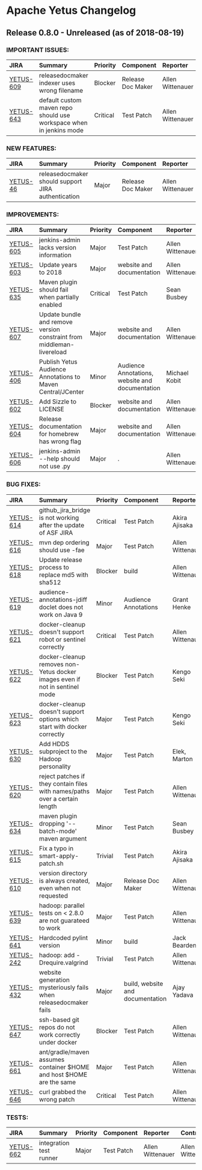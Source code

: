 
<!---
# Licensed to the Apache Software Foundation (ASF) under one
# or more contributor license agreements.  See the NOTICE file
# distributed with this work for additional information
# regarding copyright ownership.  The ASF licenses this file
# to you under the Apache License, Version 2.0 (the
# "License"); you may not use this file except in compliance
# with the License.  You may obtain a copy of the License at
#
#     http://www.apache.org/licenses/LICENSE-2.0
#
# Unless required by applicable law or agreed to in writing, software
# distributed under the License is distributed on an "AS IS" BASIS,
# WITHOUT WARRANTIES OR CONDITIONS OF ANY KIND, either express or implied.
# See the License for the specific language governing permissions and
# limitations under the License.
-->
# Apache Yetus Changelog

## Release 0.8.0 - Unreleased (as of 2018-08-19)



### IMPORTANT ISSUES:

| JIRA | Summary | Priority | Component | Reporter | Contributor |
|:---- |:---- | :--- |:---- |:---- |:---- |
| [YETUS-609](https://issues.apache.org/jira/browse/YETUS-609) | releasedocmaker indexer uses wrong filename |  Blocker | Release Doc Maker | Allen Wittenauer | Allen Wittenauer |
| [YETUS-643](https://issues.apache.org/jira/browse/YETUS-643) | default custom maven repo should use workspace when in jenkins mode |  Critical | Test Patch | Allen Wittenauer | Allen Wittenauer |


### NEW FEATURES:

| JIRA | Summary | Priority | Component | Reporter | Contributor |
|:---- |:---- | :--- |:---- |:---- |:---- |
| [YETUS-46](https://issues.apache.org/jira/browse/YETUS-46) | releasedocmaker should support JIRA authentication |  Major | Release Doc Maker | Allen Wittenauer | Allen Wittenauer |


### IMPROVEMENTS:

| JIRA | Summary | Priority | Component | Reporter | Contributor |
|:---- |:---- | :--- |:---- |:---- |:---- |
| [YETUS-605](https://issues.apache.org/jira/browse/YETUS-605) | jenkins-admin lacks version information |  Major | Test Patch | Allen Wittenauer | Akira Ajisaka |
| [YETUS-603](https://issues.apache.org/jira/browse/YETUS-603) | Update years to 2018 |  Major | website and documentation | Allen Wittenauer | Akira Ajisaka |
| [YETUS-635](https://issues.apache.org/jira/browse/YETUS-635) | Maven plugin should fail when partially enabled |  Critical | Test Patch | Sean Busbey | Sean Busbey |
| [YETUS-607](https://issues.apache.org/jira/browse/YETUS-607) | Update bundle and remove version constraint from middleman-livereload |  Major | website and documentation | Allen Wittenauer | Jack Bearden |
| [YETUS-406](https://issues.apache.org/jira/browse/YETUS-406) | Publish Yetus Audience Annotations to Maven Central/JCenter |  Minor | Audience Annotations, website and documentation | Michael Kobit | Allen Wittenauer |
| [YETUS-602](https://issues.apache.org/jira/browse/YETUS-602) | Add Sizzle to LICENSE |  Blocker | website and documentation | Allen Wittenauer | Allen Wittenauer |
| [YETUS-604](https://issues.apache.org/jira/browse/YETUS-604) | Release documentation for homebrew has wrong flag |  Major | website and documentation | Allen Wittenauer | Allen Wittenauer |
| [YETUS-606](https://issues.apache.org/jira/browse/YETUS-606) | jenkins-admin --help should not use .py |  Major | . | Allen Wittenauer | Allen Wittenauer |


### BUG FIXES:

| JIRA | Summary | Priority | Component | Reporter | Contributor |
|:---- |:---- | :--- |:---- |:---- |:---- |
| [YETUS-614](https://issues.apache.org/jira/browse/YETUS-614) | github\_jira\_bridge is not working after the update of ASF JIRA |  Critical | Test Patch | Akira Ajisaka | Akira Ajisaka |
| [YETUS-616](https://issues.apache.org/jira/browse/YETUS-616) | mvn dep ordering should use -fae |  Major | Test Patch | Allen Wittenauer | Allen Wittenauer |
| [YETUS-618](https://issues.apache.org/jira/browse/YETUS-618) | Update release process to replace md5 with  sha512 |  Blocker | build | Allen Wittenauer | Akira Ajisaka |
| [YETUS-619](https://issues.apache.org/jira/browse/YETUS-619) | audience-annotations-jdiff doclet does not work on Java 9 |  Minor | Audience Annotations | Grant Henke | Akira Ajisaka |
| [YETUS-621](https://issues.apache.org/jira/browse/YETUS-621) | docker-cleanup doesn't support robot or sentinel correctly |  Critical | Test Patch | Allen Wittenauer | Allen Wittenauer |
| [YETUS-622](https://issues.apache.org/jira/browse/YETUS-622) | docker-cleanup removes non-Yetus docker images even if not in sentinel mode |  Blocker | Test Patch | Kengo Seki | Kengo Seki |
| [YETUS-623](https://issues.apache.org/jira/browse/YETUS-623) | docker-cleanup doesn't support options which start with docker correctly |  Major | Test Patch | Kengo Seki | Kengo Seki |
| [YETUS-630](https://issues.apache.org/jira/browse/YETUS-630) | Add HDDS subproject to the Hadoop personality |  Major | Test Patch | Elek, Marton | Elek, Marton |
| [YETUS-620](https://issues.apache.org/jira/browse/YETUS-620) | reject patches if they contain files with names/paths over a certain length |  Major | Test Patch | Allen Wittenauer | Allen Wittenauer |
| [YETUS-634](https://issues.apache.org/jira/browse/YETUS-634) | maven plugin dropping '--batch-mode' maven argument |  Minor | Test Patch | Sean Busbey | Sean Busbey |
| [YETUS-615](https://issues.apache.org/jira/browse/YETUS-615) | Fix a typo in smart-apply-patch.sh |  Trivial | Test Patch | Akira Ajisaka | abipc |
| [YETUS-610](https://issues.apache.org/jira/browse/YETUS-610) | version directory is always created, even when not requested |  Major | Release Doc Maker | Allen Wittenauer | Allen Wittenauer |
| [YETUS-639](https://issues.apache.org/jira/browse/YETUS-639) | hadoop: parallel tests on \< 2.8.0 are not guarateed to work |  Major | Test Patch | Allen Wittenauer | Allen Wittenauer |
| [YETUS-641](https://issues.apache.org/jira/browse/YETUS-641) | Hardcoded pylint version |  Minor | build | Jack Bearden | Jack Bearden |
| [YETUS-242](https://issues.apache.org/jira/browse/YETUS-242) | hadoop: add -Drequire.valgrind |  Trivial | Test Patch | Allen Wittenauer | Allen Wittenauer |
| [YETUS-432](https://issues.apache.org/jira/browse/YETUS-432) | website generation mysteriously fails when releasedocmaker fails |  Major | build, website and documentation | Ajay Yadava | Allen Wittenauer |
| [YETUS-647](https://issues.apache.org/jira/browse/YETUS-647) | ssh-based git repos do not work correctly under docker |  Blocker | Test Patch | Allen Wittenauer | Allen Wittenauer |
| [YETUS-661](https://issues.apache.org/jira/browse/YETUS-661) | ant/gradle/maven assumes container $HOME and host $HOME are the same |  Major | Test Patch | Allen Wittenauer | Allen Wittenauer |
| [YETUS-646](https://issues.apache.org/jira/browse/YETUS-646) | curl grabbed the wrong patch |  Critical | Test Patch | Allen Wittenauer | Sean Busbey |


### TESTS:

| JIRA | Summary | Priority | Component | Reporter | Contributor |
|:---- |:---- | :--- |:---- |:---- |:---- |
| [YETUS-662](https://issues.apache.org/jira/browse/YETUS-662) | integration test runner |  Major | Test Patch | Allen Wittenauer | Allen Wittenauer |



